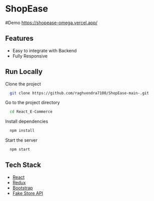 # ShopEase

#Demo 
https://shopease-omega.vercel.app/


## Features

- Easy to integrate with Backend
- Fully Responsive




## Run Locally

Clone the project

```bash
  git clone https://github.com/raghvendra7100/ShopEase-main-.git
```

Go to the project directory

```bash
  cd React_E-Commerce
```

Install dependencies

```bash
  npm install
```

Start the server

```bash
  npm start
```



## Tech Stack

* [React](https://reactjs.org/)
* [Redux](https://redux.js.org/)
* [Bootstrap](https://getbootstrap.com/)
* [Fake Store API](https://fakestoreapi.com/)